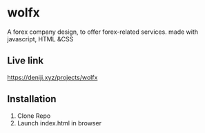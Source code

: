 # wolfx
A forex company design, to offer forex-related services. made with javascript, HTML &amp;CSS

## Live link
https://deniji.xyz/projects/wolfx


## Installation 
1. Clone Repo
2. Launch index.html in browser

